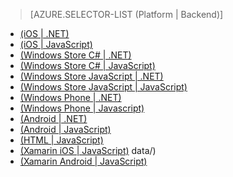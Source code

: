 ﻿> [AZURE.SELECTOR-LIST (Platform | Backend)]
- [(iOS | .NET)](mobile-services-dotnet-backend-ios-authorize-users-in-scripts.md)
- [(iOS | JavaScript)](mobile-services-ios-authorize-users-in-scripts.md)
- [(Windows Store C# | .NET)](mobile-services-dotnet-backend-windows-store-dotnet-authorize-users-in-scripts.md)
- [(Windows Store C# | JavaScript)](mobile-services-windows-store-dotnet-authorize-users-in-scripts.md)
- [(Windows Store JavaScript | .NET)](mobile-services-dotnet-backend-windows-store-javascript-authorize-users-in-scripts.md)
- [(Windows Store JavaScript | JavaScript)](mobile-services-windows-store-javascript-authorize-users-in-scripts.md)
- [(Windows Phone | .NET)](mobile-services-dotnet-backend-windows-phone-authorize-users-in-scripts.md)
- [(Windows Phone | Javascript)](mobile-services-windows-phone-authorize-users-in-scripts.md)
- [(Android | .NET)](mobile-services-dotnet-backend-android-authorize-users-in-scripts.md)
- [(Android | JavaScript)](mobile-services-android-authorize-users-in-scripts.md)
- [(HTML | JavaScript)](mobile-services-html-authorize-users-in-scripts.md)
- [(Xamarin iOS | JavaScript)](partner-xamarin-mobile-services-ios-authorize-users-in-scripts.md)
data/)
- [(Xamarin Android | JavaScript)](partner-xamarin-mobile-services-android-authorize-users-in-scripts.md)

<!--HONumber=47-->
